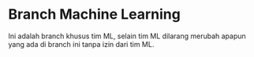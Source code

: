 # Branch Machine Learning
Ini adalah branch khusus tim ML, selain tim ML dilarang merubah apapun yang ada di branch ini tanpa izin dari tim ML.

